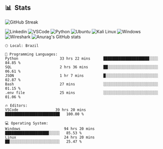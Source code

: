 

&nbsp;

## 📊 &nbsp;Stats

![GitHub Streak](https://github-readme-streak-stats.herokuapp.com/?user=ErickGuimaraesFerreira&theme=dark&count_private=true&bg_color=0d1116&title_color=ce09ec&text_color=a4aacb&icon_color=007ec6)


![Linkedin](https://img.shields.io/badge/LinkedIn-0077B5?style=for-the-badge&logo=linkedin&logoColor=white)
![VSCode](https://img.shields.io/badge/Visual_Studio_Code-0078D4?style=for-the-badge&logo=visual%20studio%20code&logoColor=white)
![Python](https://img.shields.io/badge/Python-FFD43B?style=for-the-badge&logo=python&logoColor=blue)
![Ubuntu](https://img.shields.io/badge/Ubuntu-E95420?style=for-the-badge&logo=ubuntu&logoColor=white) ![Kali Linux](https://img.shields.io/badge/Kali_Linux-557C94?style=for-the-badge&logo=kali-linux&logoColor=white) ![Windows](https://img.shields.io/badge/Windows-0078D6?style=for-the-badge&logo=windows&logoColor=white) ![Wireshark](https://img.shields.io/badge/Wireshark-1679A7?style=for-the-badge&logo=Wireshark&logoColor=white)
![Anurag's GitHub stats](https://github-profile-trophy.vercel.app/?username=ryo-ma&rank=B,C)






```text
🕑︎ Local: Brazil

💬 Programming Languages: 
Python                   33 hrs 22 mins      █████████████████████░░░░   84.85 % 
SQL                      2 hrs 36 mins       ██░░░░░░░░░░░░░░░░░░░░░░░   06.61 % 
JSON                     1 hr 7 mins         █░░░░░░░░░░░░░░░░░░░░░░░░   02.87 % 
Bash                     27 mins             ░░░░░░░░░░░░░░░░░░░░░░░░░   01.15 % 
.env file                25 mins             ░░░░░░░░░░░░░░░░░░░░░░░░░   01.06 % 

🔥 Editors: 
VSCode                 39 hrs 20 mins          █████████████████████████   100.00 % 

💻 Operating System: 
Windows                    94 hrs 20 mins      ████████████████████░░░░░   85.53 % 
Linux                      24 hrs 20 mins      ██░░░░░░░░░░░░░░░░░░░░░░░   25.47 % 
```
